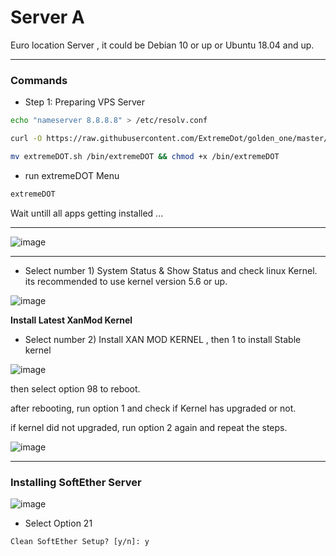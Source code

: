 # Server A

Euro location Server , it could be Debian 10 or up or Ubuntu 18.04 and up.


***

### Commands

* Step 1: Preparing VPS Server

```sh
echo "nameserver 8.8.8.8" > /etc/resolv.conf

curl -O https://raw.githubusercontent.com/ExtremeDot/golden_one/master/extremeDOT.sh && chmod +x extremeDOT.sh

mv extremeDOT.sh /bin/extremeDOT && chmod +x /bin/extremeDOT
```

* run extremeDOT Menu

```sh
extremeDOT
```

Wait untill all apps getting installed ...


***

![image](https://user-images.githubusercontent.com/120102306/224574759-21a2cebf-d463-462d-a80f-cc0d2c5be242.png)


***

* Select number 1)  System Status & Show Status and check linux Kernel. its recommended to use kernel version 5.6 or up.

![image](https://user-images.githubusercontent.com/120102306/224574943-63899fa1-f3e2-4a4d-95bb-d1ccd6617894.png)


**Install Latest XanMod Kernel**

* Select number 2)  Install XAN MOD KERNEL , then 1 to install Stable kernel

![image](https://user-images.githubusercontent.com/120102306/224575013-861f5d5a-0061-410a-a971-013fe5f10330.png)

then select option 98 to reboot.

after rebooting, run option 1 and check if Kernel has upgraded or not.

if kernel did not upgraded, run option 2 again and repeat the steps.

![image](https://user-images.githubusercontent.com/120102306/224576278-307e2939-05fc-43fa-8650-77a09550c12a.png)


***

### Installing SoftEther Server

![image](https://user-images.githubusercontent.com/120102306/224576334-f1acd632-f9c6-4459-870d-4ce0ff5b915f.png)

* Select Option 21 

` Clean SoftEther Setup? [y/n]: y `




